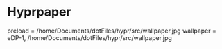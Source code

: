 


# Hyprpaper

preload = /home/Documents/dotFiles/hypr/src/wallpaper.jpg
wallpaper = eDP-1, /home/Documents/dotFiles/hypr/src/wallpaper.jpg
